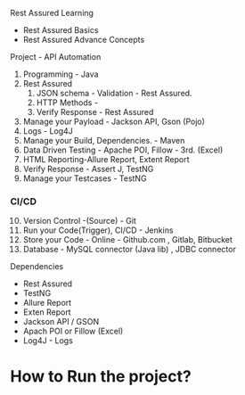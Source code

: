 Rest Assured Learning

- Rest Assured Basics
- Rest Assured Advance Concepts

Project - API Automation

1. Programming - Java
2. Rest Assured
    1. JSON schema - Validation - Rest Assured.
    2. HTTP Methods -
    3. Verify Response - Rest Assured
3. Manage your Payload - Jackson API, Gson (Pojo)
4. Logs - Log4J
5. Manage your Build, Dependencies. -  Maven
6. Data Driven Testing - Apache POI, Fillow - 3rd. (Excel)
7. HTML Reporting-Allure Report, Extent Report
8. Verify Response - Assert J, TestNG
9. Manage your Testcases - TestNG

### CI/CD
10. Version Control -(Source) - Git
11. Run your Code(Trigger), CI/CD - Jenkins
12. Store your Code - Online - Github.com , Gitlab, Bitbucket
13. Database - MySQL connector (Java lib) , JDBC connector


 Dependencies
- Rest Assured
- TestNG
- Allure Report
- Exten Report
- Jackson API / GSON
- Apach POI or Fillow (Excel)
- Log4J - Logs



# How to Run the project?